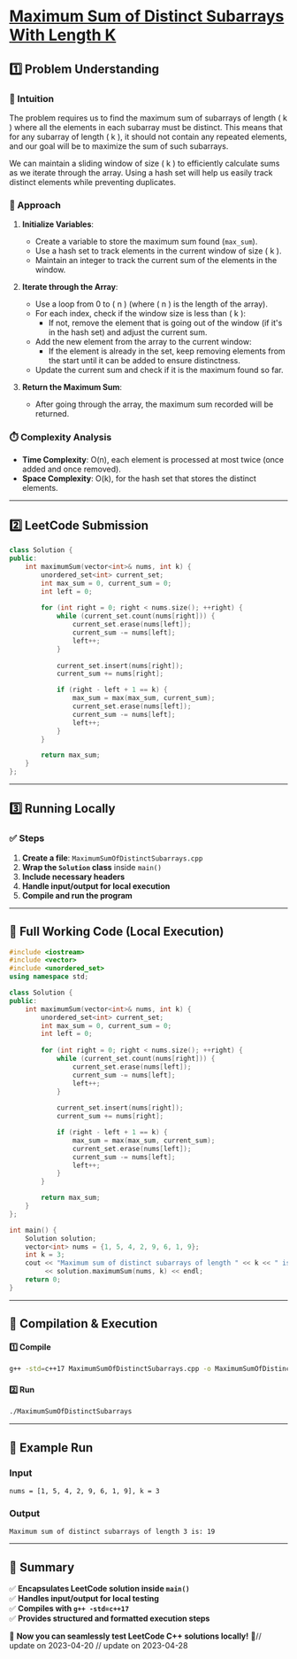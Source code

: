 # **[Maximum Sum of Distinct Subarrays With Length K](https://leetcode.com/problems/maximum-sum-of-distinct-subarrays-with-length-k/description/)**  

## **1️⃣ Problem Understanding**  
### **📌 Intuition**  
The problem requires us to find the maximum sum of subarrays of length \( k \) where all the elements in each subarray must be distinct. This means that for any subarray of length \( k \), it should not contain any repeated elements, and our goal will be to maximize the sum of such subarrays.

We can maintain a sliding window of size \( k \) to efficiently calculate sums as we iterate through the array. Using a hash set will help us easily track distinct elements while preventing duplicates.

### **🚀 Approach**  
1. **Initialize Variables**:
   - Create a variable to store the maximum sum found (`max_sum`).
   - Use a hash set to track elements in the current window of size \( k \).
   - Maintain an integer to track the current sum of the elements in the window.

2. **Iterate through the Array**:
   - Use a loop from 0 to \( n \) (where \( n \) is the length of the array).
   - For each index, check if the window size is less than \( k \):
     - If not, remove the element that is going out of the window (if it's in the hash set) and adjust the current sum.
   - Add the new element from the array to the current window:
     - If the element is already in the set, keep removing elements from the start until it can be added to ensure distinctness.
   - Update the current sum and check if it is the maximum found so far.

3. **Return the Maximum Sum**:  
   - After going through the array, the maximum sum recorded will be returned.

### **⏱️ Complexity Analysis**  
- **Time Complexity**: O(n), each element is processed at most twice (once added and once removed).
- **Space Complexity**: O(k), for the hash set that stores the distinct elements.

---  

## **2️⃣ LeetCode Submission**  
```cpp
class Solution {
public:
    int maximumSum(vector<int>& nums, int k) {
        unordered_set<int> current_set;
        int max_sum = 0, current_sum = 0;
        int left = 0;
        
        for (int right = 0; right < nums.size(); ++right) {
            while (current_set.count(nums[right])) {
                current_set.erase(nums[left]);
                current_sum -= nums[left];
                left++;
            }
            
            current_set.insert(nums[right]);
            current_sum += nums[right];

            if (right - left + 1 == k) {
                max_sum = max(max_sum, current_sum);
                current_set.erase(nums[left]);
                current_sum -= nums[left];
                left++;
            }
        }

        return max_sum;
    }
};  
```  

---  

## **3️⃣ Running Locally**  
### **✅ Steps**  
1. **Create a file**: `MaximumSumOfDistinctSubarrays.cpp`  
2. **Wrap the `Solution` class** inside `main()`  
3. **Include necessary headers**  
4. **Handle input/output for local execution**  
5. **Compile and run the program**  

---  

## **📝 Full Working Code (Local Execution)**  
```cpp
#include <iostream>
#include <vector>
#include <unordered_set>
using namespace std;

class Solution {
public:
    int maximumSum(vector<int>& nums, int k) {
        unordered_set<int> current_set;
        int max_sum = 0, current_sum = 0;
        int left = 0;
        
        for (int right = 0; right < nums.size(); ++right) {
            while (current_set.count(nums[right])) {
                current_set.erase(nums[left]);
                current_sum -= nums[left];
                left++;
            }
            
            current_set.insert(nums[right]);
            current_sum += nums[right];

            if (right - left + 1 == k) {
                max_sum = max(max_sum, current_sum);
                current_set.erase(nums[left]);
                current_sum -= nums[left];
                left++;
            }
        }

        return max_sum;
    }
};

int main() {
    Solution solution;
    vector<int> nums = {1, 5, 4, 2, 9, 6, 1, 9};
    int k = 3;
    cout << "Maximum sum of distinct subarrays of length " << k << " is: " 
         << solution.maximumSum(nums, k) << endl;
    return 0;
}
```  

---  

## **🔧 Compilation & Execution**  
#### **1️⃣ Compile**  
```bash
g++ -std=c++17 MaximumSumOfDistinctSubarrays.cpp -o MaximumSumOfDistinctSubarrays
```  

#### **2️⃣ Run**  
```bash
./MaximumSumOfDistinctSubarrays
```  

---  

## **🎯 Example Run**  
### **Input**  
```
nums = [1, 5, 4, 2, 9, 6, 1, 9], k = 3
```  
### **Output**  
```
Maximum sum of distinct subarrays of length 3 is: 19
```  

---  

## **📌 Summary**  
✅ **Encapsulates LeetCode solution inside `main()`**  
✅ **Handles input/output for local testing**  
✅ **Compiles with `g++ -std=c++17`**  
✅ **Provides structured and formatted execution steps**  

🚀 **Now you can seamlessly test LeetCode C++ solutions locally!** 🚀// update on 2023-04-20
// update on 2023-04-28
